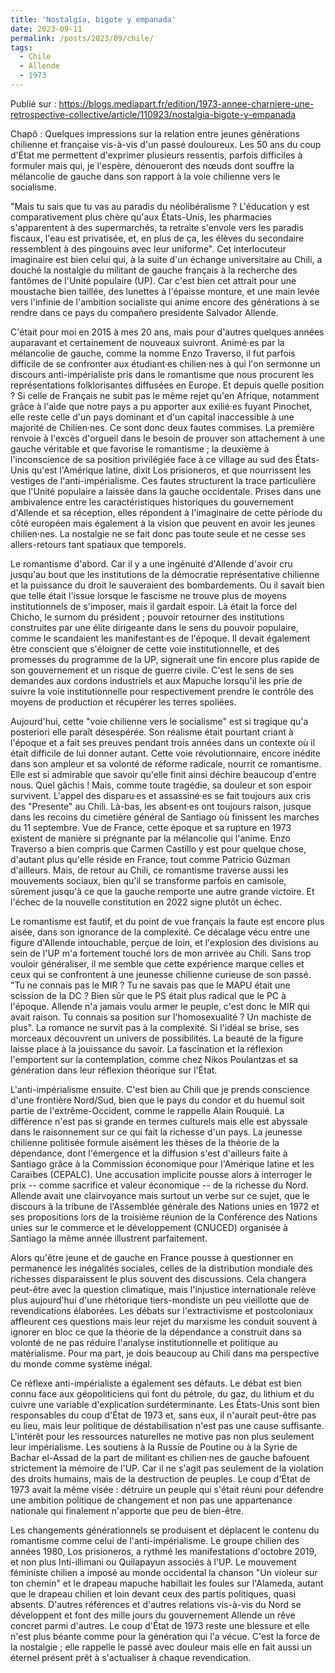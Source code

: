 ```yaml
---
title: 'Nostalgía, bigote y empanada'
date: 2023-09-11
permalink: /posts/2023/09/chile/
tags:
  - Chile
  - Allende
  - 1973
---
```


Publié sur : <https://blogs.mediapart.fr/edition/1973-annee-charniere-une-retrospective-collective/article/110923/nostalgia-bigote-y-empanada>

Chapô : Quelques impressions sur la relation entre jeunes générations chilienne et française vis-à-vis d'un passé douloureux. Les 50 ans du coup d'État me permettent d'exprimer plusieurs ressentis, parfois difficiles à formuler mais qui, je l'espère, dénoueront des nœuds dont souffre la mélancolie de gauche dans son rapport à la voie chilienne vers le socialisme.

"Mais tu sais que tu vas au paradis du néolibéralisme ? L'éducation y est comparativement plus chère qu'aux États-Unis, les pharmacies s'apparentent à des supermarchés, ta retraite s'envole vers les paradis fiscaux, l'eau est privatisée, et, en plus de ça, les élèves du secondaire ressemblent à des pingouins avec leur uniforme". Cet interlocuteur imaginaire est bien celui qui, à la suite d'un échange universitaire au Chili, a douché la nostalgie du militant de gauche français à la recherche des fantômes de l'Unité populaire (UP). Car c'est bien cet attrait pour une moustache bien taillée, des lunettes à l'épaisse monture, et une main levée vers l'infinie de l'ambition socialiste qui anime encore des générations à se rendre dans ce pays du compañero presidente Salvador Allende.

C'était pour moi en 2015 à mes 20 ans, mais pour d'autres quelques années auparavant et certainement de nouveaux suivront. Animé·es par la mélancolie de gauche, comme la nomme Enzo Traverso, il fut parfois difficile de se confronter aux étudiant·es chilien·nes à qui l'on sermonne un discours anti-impérialiste pris dans le romantisme que nous procurent les représentations folklorisantes diffusées en Europe. Et depuis quelle position ? Si celle de Français ne subit pas le même rejet qu'en Afrique, notamment grâce à l'aide que notre pays a pu apporter aux exilié·es fuyant Pinochet, elle reste celle d'un pays dominant et d'un capital inaccessible à une majorité de Chilien·nes. Ce sont donc deux fautes commises. La première renvoie à l'excès d'orgueil dans le besoin de prouver son attachement à une gauche véritable et que favorise le romantisme ; la deuxième à l'inconscience de sa position privilégiée face à ce village au sud des États-Unis qu'est l'Amérique latine, dixit Los prisioneros, et que nourrissent les vestiges de l'anti-impérialisme. Ces fautes structurent la trace particulière que l'Unité populaire a laissée dans la gauche occidentale. Prises dans une ambivalence entre les caractéristiques historiques du gouvernement d'Allende et sa réception, elles répondent à l'imaginaire de cette période du côté européen mais également à la vision que peuvent en avoir les jeunes chilien·nes. La nostalgie ne se fait donc pas toute seule et ne cesse ses allers-retours tant spatiaux que temporels.

Le romantisme d'abord. Car il y a une ingénuité d'Allende d'avoir cru jusqu'au bout que les institutions de la démocratie représentative chilienne et la puissance du droit le sauveraient des bombardements. Ou il savait bien que telle était l'issue lorsque le fascisme ne trouve plus de moyens institutionnels de s'imposer, mais il gardait espoir. Là était la force del Chicho, le surnom du président ; pouvoir retourner des institutions construites par une élite dirigeante dans le sens du pouvoir populaire, comme le scandaient les manifestant·es de l'époque. Il devait également être conscient que s'éloigner de cette voie institutionnelle, et des promesses du programme de la UP, signerait une fin encore plus rapide de son gouvernement et un risque de guerre civile. C'est le sens de ses demandes aux cordons industriels et aux Mapuche lorsqu'il les prie de suivre la voie institutionnelle pour respectivement prendre le contrôle des moyens de production et récupérer les terres spoliées.

Aujourd'hui, cette "voie chilienne vers le socialisme" est si tragique qu'a posteriori elle paraît désespérée. Son réalisme était pourtant criant à l'époque et a fait ses preuves pendant trois années dans un contexte où il était difficile de lui donner autant. Cette voie révolutionnaire, encore inédite dans son ampleur et sa volonté de réforme radicale, nourrit ce romantisme. Elle est si admirable que savoir qu'elle finit ainsi déchire beaucoup d'entre nous. Quel gâchis ! Mais, comme toute tragédie, sa douleur et son espoir survivent. L'appel des disparu·es et assassiné·es se fait toujours aux cris des "Presente" au Chili. Là-bas, les absent·es ont toujours raison, jusque dans les recoins du cimetière général de Santiago où finissent les marches du 11 septembre. Vue de France, cette époque et sa rupture en 1973 existent de manière si prégnante par la mélancolie qui l'anime. Enzo Traverso a bien compris que Carmen Castillo y est pour quelque chose, d'autant plus qu'elle réside en France, tout comme Patricio Gúzman d'ailleurs. Mais, de retour au Chili, ce romantisme traverse aussi les mouvements sociaux, bien qu'il se transforme parfois en camisole, sûrement jusqu'à ce que la gauche remporte une autre grande victoire. Et l'échec de la nouvelle constitution en 2022 signe plutôt un échec.

Le romantisme est fautif, et du point de vue français la faute est encore plus aisée, dans son ignorance de la complexité. Ce décalage vécu entre une figure d'Allende intouchable, perçue de loin, et l'explosion des divisions au sein de l'UP m'a fortement touché lors de mon arrivée au Chili. Sans trop vouloir généraliser, il me semble que cette expérience marque celles et ceux qui se confrontent à une jeunesse chilienne curieuse de son passé. "Tu ne connais pas le MIR ? Tu ne savais pas que le MAPU était une scission de la DC ? Bien sûr que le PS était plus radical que le PC à l'époque. Allende n'a jamais voulu armer le peuple, c'est donc le MIR qui avait raison. Tu connais sa position sur l'homosexualité ? Un machiste de plus". La romance ne survit pas à la complexité. Si l'idéal se brise, ses morceaux découvrent un univers de possibilités. La beauté de la figure laisse place à la jouissance du savoir. La fascination et la réflexion l'emportent sur la contemplation, comme chez Nikos Poulantzas et sa génération dans leur réflexion théorique sur l'État.

L'anti-impérialisme ensuite. C'est bien au Chili que je prends conscience d'une frontière Nord/Sud, bien que le pays du condor et du huemul soit partie de l'extrême-Occident, comme le rappelle Alain Rouquié. La différence n'est pas si grande en termes culturels mais elle est abyssale dans le raisonnement sur ce qui fait la richesse d'un pays. La jeunesse chilienne politisée formule aisément les thèses de la théorie de la dépendance, dont l'émergence et la diffusion s'est d'ailleurs faite à Santiago grâce à la Commission économique pour l'Amérique latine et les Caraïbes (CEPALC). Une accusation implicite pousse alors à interroger le prix -- comme sacrifice et valeur économique -- de la richesse du Nord. Allende avait une clairvoyance mais surtout un verbe sur ce sujet, que le discours à la tribune de l'Assemblée générale des Nations unies en 1972 et ses propositions lors de la troisième réunion de la Conférence des Nations unies sur le commerce et le développement (CNUCED) organisée à Santiago la même année illustrent parfaitement.

Alors qu'être jeune et de gauche en France pousse à questionner en permanence les inégalités sociales, celles de la distribution mondiale des richesses disparaissent le plus souvent des discussions. Cela changera peut-être avec la question climatique, mais l'injustice internationale relève plus aujourd'hui d'une rhétorique tiers-mondiste un peu vieillotte que de revendications élaborées. Les débats sur l'extractivisme et postcoloniaux affleurent ces questions mais leur rejet du marxisme les conduit souvent à ignorer en bloc ce que la théorie de la dépendance a construit dans sa volonté de ne pas réduire l'analyse institutionnelle et politique au matérialisme. Pour ma part, je dois beaucoup au Chili dans ma perspective du monde comme système inégal.

Ce réflexe anti-impérialiste a également ses défauts. Le débat est bien connu face aux géopoliticiens qui font du pétrole, du gaz, du lithium et du cuivre une variable d'explication surdéterminante. Les États-Unis sont bien responsables du coup d'État de 1973 et, sans eux, il n'aurait peut-être pas eu lieu, mais leur politique de déstabilisation n'est pas une cause suffisante. L'intérêt pour les ressources naturelles ne motive pas non plus seulement leur impérialisme. Les soutiens à la Russie de Poutine ou à la Syrie de Bachar el-Assad de la part de militant·es chilien·nes de gauche bafouent strictement la mémoire de l'UP. Car il ne s'agit pas seulement de la violation des droits humains, mais de la destruction de peuples. Le coup d'État de 1973 avait la même visée : détruire un peuple qui s'était réuni pour défendre une ambition politique de changement et non pas une appartenance nationale qui finalement n'apporte que peu de bien-être.

Les changements générationnels se produisent et déplacent le contenu du romantisme comme celui de l'anti-impérialisme. Le groupe chilien des années 1980, Los prisioneros, a rythmé les manifestations d'octobre 2019, et non plus Inti-illimani ou Quilapayun associés à l'UP. Le mouvement féministe chilien a imposé au monde occidental la chanson "Un violeur sur ton chemin" et le drapeau mapuche habillait les foules sur l'Alameda, autant que le drapeau chilien et loin devant ceux des partis politiques, quasi absents. D'autres références et d'autres relations vis-à-vis du Nord se développent et font des mille jours du gouvernement Allende un rêve concret parmi d'autres. Le coup d'État de 1973 reste une blessure et elle n'est plus béante comme pour la génération qui l'a vécue. C'est la force de la nostalgie ; elle rappelle le passé avec douleur mais elle en fait aussi un éternel présent prêt à s'actualiser à chaque revendication.
